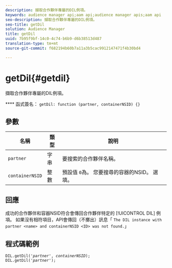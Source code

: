 ```yaml
---
description: 擷取合作夥伴專屬的DIL例項。
keywords: audience manager api;aam api;audience manager apis;aam api
seo-description: 擷取合作夥伴專屬的DIL例項。
seo-title: getDil
solution: Audience Manager
title: getDil
uuid: 7b95f9bf-14c0-4c74-b6b9-d6b38513d487
translation-type: tm+mt
source-git-commit: f682194b60b7a11a3b5cac9912147471f4b30bd4

---
```



# getDil{#getdil}

擷取合作夥伴專屬的DIL例項。

**** 函式簽名： `getDil: function (partner, containerNSID) {}`

<!-- r_dil_get_dil.xml -->

## 參數

| 名稱 | 類型 | 說明 |
|---|---|---|
| `partner` | 字串 | 要搜索的合作夥伴名稱。 |
| `containerNSID` | 整數 | 預設值 `0`為。 您要搜尋的容器的NSID。 選填。 |

## 回應

成功的合作夥伴和容器NSID符合會傳回合作夥伴特定的 [!UICONTROL DIL] 例項。 如果沒有相符項目，API會傳回（不擲出）訊息「 `The DIL instance with partner <name> and containerNSID <ID> was not found.`」

## 程式碼範例

<pre class="java"><code>DIL.getDil('<i>partner</i>', <i>containerNSID</i>);
DIL.getDil('<i>partner</i>');</code></pre>
